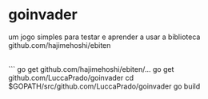 # goinvader
um jogo simples para testar e aprender a usar a biblioteca github.com/hajimehoshi/ebiten

<br />
```
go get github.com/hajimehoshi/ebiten/...
go get github.com/LuccaPrado/goinvader
cd $GOPATH/src/github.com/LuccaPrado/goinvader
go build
